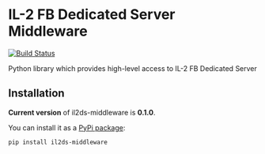 IL-2 FB Dedicated Server Middleware
===================================

[![Build Status](https://travis-ci.org/IL2HorusTeam/il2ds-middleware.png)](https://travis-ci.org/IL2HorusTeam/il2ds-middleware)

Python library which provides high-level access to IL-2 FB Dedicated Server


Installation
------------

**Current version** of il2ds-middleware is **0.1.0**.

You can install it as a [PyPi package](https://pypi.python.org/pypi/il2ds-middleware/):

    pip install il2ds-middleware

